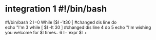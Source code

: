 # integration                                                1 #!/bin/bash
#!/bin/bash                                                  2 I=0
 While [$I -1t30 ] #changed dis line
 do  
  echo "I'm                                                  3 while [ $I -lt 30 ]  #changed dis line                                                                                                    4 do                                                                                                                                        5 echo "I'm                                                                                                                                 wishing you welcome for $I times..                                                                                                        6 I=`expr $I + 
